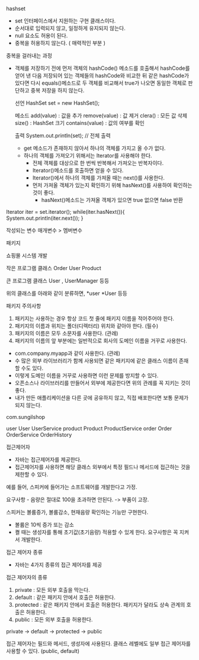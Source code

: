 hashset
 - set 인터페이스에서 지원하는 구현 클래스이다.
 - 순서대로 입력되지 않고, 일정하게 유지되지 않는다.
 - null 요소도 허용이 된다.
 - 중복을 허용하지 않는다. ( 매력적인 부분 )

중복을 걸러내는 과정
 - 객체를 저장하기 전에 먼저 객체의 hashCode() 메소드를 호출해서
   hashCode를 얻어 낸 다음 저장되어 있는 객체들의 hashCode와 비교한 뒤 
   같은 hashCode가 있다면 다시 equals()메소드로
   두 객체를 비교해서 true가 나오면 동일한 객체로 판단하고
   중복 저장을 하지 않는다.

   선언
   HashSet<Integer> set = new HashSet<Integer>();

   메소드
   add(value) : 값을 추가
   remove(value) : 값 제거
   clera() : 모든 값 삭제
   size() : HashSet 크기
   contains(value) : 값의 여부를 확인

   출력
   System.out.println(set); // 전체 출력

   - get 메소드가 존재하지 않아서 하나의 객체를 가지고 올 수가 없다.
   - 하나의 객체를 가져오기 위해서는 Iterator를 사용해야 한다.
   		- 전체 객체를 대상으로 한 번씩 반복해서 가져오는 반복자이다.
   		- Iterator()메소드를 호출하면 얻을 수 있다.
   		- Iterator()에서 하나의 객체를 가져올 때는 next()를 사용한다.
   		- 먼저 가져올 객체가 있는지 확인하기 위해 hasNext()를 사용하여
   			확인하는것이 좋다.
   			- hasNext()메소드는 가져올 객체가 있으면 true 없으면 false 반환

Iterator iter = set.iterator();
while(iter.hasNext()){
	System.out.println(iter.next());
}


작성되는 변수
매개변수 > 멤버변수 

패키지

쇼핑몰 시스템 개발

작은 프로그램 클래스
Order
User
Product

큰 프로그램 클래스
User , UserManager 등등

위의 클래스를 아래와 같이 분류하면,
*user
  *User 등등

패키지 주의사항
1. 패키지는 사용하는 경우 항상 코드 첫 줄에 패키지 이름을 적어주어야 한다.
2. 패키지의 이름과 위치는 폴더(디렉터리) 위치와 같아야 한다. (필수)
3. 패키지의 이름은 모두 소문자를 사용한다. (관례)
4. 패키지의 이름의 앞 부분에는 일반적으로 회사의 도메인 이름을 거꾸로 사용한다.
  - com.company.myapp과 같이 사용한다. (관례)
  - 수 많은 외부 라이브러리가 함께 사용되면 같은 패키지에 같은 클래스 이름이 존재할 수도 있다.
  - 이렇게 도메인 이름을 거꾸로 사용하면 이런 문제를 방지할 수 있다.
  - 오픈소스나 라이브러리를 만들어서 외부에 제공한다면 위의 관례를 꼭 지키는 것이 좋다.
  - 내가 만든 애플리케이션을 다른 곳에 공유하지 않고, 직접 배포한다면 보통 문제가 되지 않는다.

com.sungilshop

user
  User
  UserService
product
  Product
  ProductService
order
  Order
  OrderService
  OrderHistory


접근제어자
  - 자바는 접근제어자를 제공한다.
  - 접근제어자를 사용하면 해당 클래스 외부에서 특정 필드나 메서드에 접근하는 것을 제한할 수 있다.

예를 들어,
스피커에 들어가는 소프트웨어를 개발한다고 가정.

요구사항 - 음량은 절대로 100을 초과하면 안된다. -> 부품이 고장.

스피커는 볼륨증가, 볼륨감소, 현재음량 확인하는 기능만 구현한다.
  - 볼륨은 10씩 증가 또는 감소
  - 켤 때는 생성자를 통해 초기값(초기음량) 적용할 수 있게 한다.
요구사항은 꼭 지켜서 개발한다.


접근 제어자 종류
  - 자바는 4가지 종류의 접근 제어자를 제공

접근 제어자의 종류
1. private : 모든 외부 호출을 막는다.
2. default : 같은 패키지 안에서 호출은 허용한다.
3. protected : 같은 패키지 안에서 호출은 허용한다. 패키지가 달라도 상속 관계의 호출은 허용한다.
4. public : 모든 외부 호출을 허용한다.

private -> default -> protected -> public

접근 제어자는 필드와 메서드, 생성자에 사용된다.
클래스 레벨에도 일부 접근 제어자를 사용할 수 있다. (public, default)
